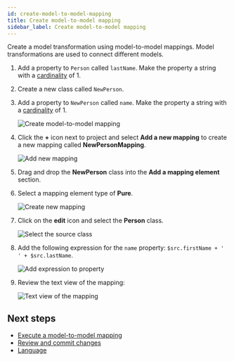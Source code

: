 ```yaml
---
id: create-model-to-model-mapping
title: Create model-to-model mapping
sidebar_label: Create model-to-model mapping
---
```


Create a model transformation using model-to-model mappings. Model transformations are used to connect different models.

1. Add a property to `Person` called `lastName`. Make the property a string with a [cardinality](legend-language.md#class) of 1.
2. Create a new class called `NewPerson`.
3. Add a property to `NewPerson` called `name`. Make the property a string with a [cardinality](legend-language.md#class) of 1.

    ![Create model-to-model mapping](../assets/create-model-to-model-mapping.JPG)

4. Click the **+** icon next to project and select **Add a new mapping** to create a new mapping called **NewPersonMapping**.  

    ![Add new mapping](../assets/add-new-mapping.JPG)

5. Drag and drop the **NewPerson** class into the **Add a mapping element** section.
6. Select a mapping element type of **Pure**.  

    ![Create new mapping](../assets/create-new-mapping.JPG)

7. Click on the **edit** icon and select the **Person** class.

    ![Select the source class](../assets/select-source-class.JPG)

8. Add the following expression for the `name` property: `$src.firstName + ' ' + $src.lastName`.

    ![Add expression to property](../assets/add-expression-to-property.JPG)

9. Review the text view of the mapping:

    ![Text view of the mapping](../assets/text-view-mapping.JPG)

## Next steps

- [Execute a model-to-model mapping](execute-model-to-model-mapping.md)
- [Review and commit changes](review-and-commit-changes.md)
- [Language](legend-language.md)
